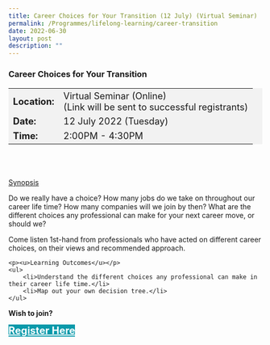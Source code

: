 ```yaml
---
title: Career Choices for Your Transition (12 July) (Virtual Seminar)
permalink: /Programmes/lifelong-learning/career-transition
date: 2022-06-30
layout: post
description: ""
---
```


### Career Choices for Your Transition ###

<table  style="font-size:130%; background-color:#f2f2f2">
	<tbody>
		<tr>
			 <td><b>Location:</b></td><td>Virtual Seminar (Online)<br>(Link will be sent to successful registrants)</td>
		</tr>
		<tr>
		 <td><b>Date:</b> </td><td>12 July 2022 (Tuesday)</td>
		</tr>
		<tr>
			<td> <b>Time:</b> </td><td>2:00PM - 4:30PM</td>
		</tr>
	</tbody>
</table>

<div style="padding:35px 0 0 0">
	<p><u>Synopsis</u></p>
	<p>Do we really have a choice?  
How many jobs do we take on throughout our career life time?  
How many companies will we join by then?  
What are the different choices any professional can make for your next career move, or should we?   
  
Come listen 1st-hand from professionals who have acted on different career choices, on their views and recommended approach.</p>

	<p><u>Learning Outcomes</u></p>
	<ul>
		<li>Understand the different choices any professional can make in their career life time.</li>
		<li>Map out your own decision tree.</li>
	</ul>
</div>


<b>Wish to join?</b>
<div>
	<a href="https://go.gov.sg/vs-120722" style="font-size:20px; width:35%; height:60px; background-color:#0899AA; color:white" class="bp-button"><b>Register Here</b></a>
</div>